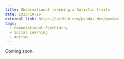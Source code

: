 ```yaml
---
title: Observational learning x Autistic traits
date: 2023-10-26
external_link: https://github.com/pandas-dev/pandas
tags:
  - Computational Psychiatry
  - Social Learning
  - Autism
---
```


Coming soon.

<!--more-->

